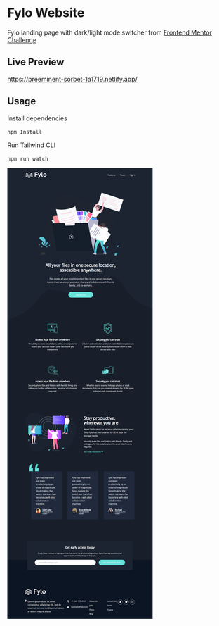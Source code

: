 # Fylo Website

Fylo landing page with dark/light mode switcher from [Frontend Mentor Challenge]([https://www.frontendmentor.io/challenges/fylo-dark-theme-landing-page-5ca5f2d21e82137ec91a50fd](https://www.frontendmentor.io/challenges/fylo-dark-theme-landing-page-5ca5f2d21e82137ec91a50fd))
## Live Preview 
https://preeminent-sorbet-1a1719.netlify.app/

## Usage

Install dependencies

```
npm Install
```

Run Tailwind CLI

```
npm run watch
```

![Alt text](images/fylo.png)
